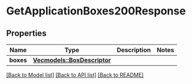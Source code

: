 # GetApplicationBoxes200Response

## Properties

Name | Type | Description | Notes
------------ | ------------- | ------------- | -------------
**boxes** | [**Vec<models::BoxDescriptor>**](BoxDescriptor.md) |  | 

[[Back to Model list]](../README.md#documentation-for-models) [[Back to API list]](../README.md#documentation-for-api-endpoints) [[Back to README]](../README.md)



